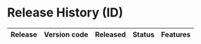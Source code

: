 # Release History (ID)

| Release | Version code | Released | Status | Features |
| ------- | ------------ | -------- | ------ | -------- |
